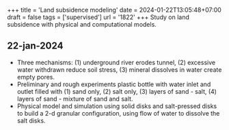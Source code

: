 +++
title = 'Land subsidence modeling'
date = 2024-01-22T13:05:48+07:00
draft = false
tags = ['supervised']
url = '1822'
+++
Study on land subsidence with physical and computational models.
<!--more-->


## 22-jan-2024
+ Three mechanisms: (1) underground river erodes tunnel, (2) excessive water withdrawn reduce soil stress, (3) mineral dissolves in water create empty pores.
+ Preliminary and rough experiments plastic bottle with water inlet and outlet filled with (1) sand only, (2) salt only, (3) layers of sand - salt, (4) layers of sand - mixture of sand and salt.
+ Physical model and simulation using solid disks and salt-pressed disks to build a 2-d granular configuration, using flow of water to dissolve the salt disks.